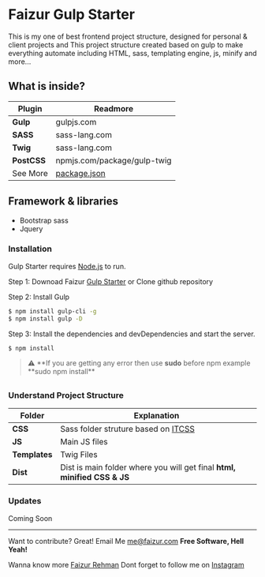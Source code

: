[logo]: https://github.com/fazurrehman/faizur-gulp-starter/blob/master/dist/img/faizur-gulp-starter.png "faizur-gulp-starter"

# Faizur Gulp Starter

This is my one of best frontend project structure, designed for personal & client projects and This project structure created based on gulp to make everything automate including HTML, sass, templating engine, js, minify and more...

## What is inside?

| Plugin      | Readmore                                                                                    |
| ----------- | ------------------------------------------------------------------------------------------- |
| **Gulp**    | gulpjs.com                                                                                  |
| **SASS**    | sass-lang.com                                                                               |
| **Twig**    | sass-lang.com                                                                               |
| **PostCSS** | npmjs.com/package/gulp-twig                                                                 |
| See More    | [package.json](https://github.com/fazurrehman/faizur-gulp-starter/blob/master/package.json) |

## Framework & libraries

- Bootstrap sass
- Jquery

### Installation

Gulp Starter requires [Node.js](https://nodejs.org/) to run.

Step 1: Downoad Faizur [Gulp Starter](https://github.com/fazurrehman/faizur-gulp-starter) or Clone github repository

Step 2: Install Gulp

```sh
$ npm install gulp-cli -g
$ npm install gulp -D
```

Step 3: Install the dependencies and devDependencies and start the server.

```sh
$ npm install
```

> :warning: **If you are getting any error then use **sudo** before npm example **sudo npm install\*\*

##

### Understand Project Structure

| Folder        | Explanation                                                                                                    |
| ------------- | -------------------------------------------------------------------------------------------------------------- |
| **CSS**       | Sass folder struture based on [ITCSS](https://www.xfive.co/blog/itcss-scalable-maintainable-css-architecture/) |
| **JS**        | Main JS files                                                                                                  |
| **Templates** | Twig Files                                                                                                     |
| **Dist**      | Dist is main folder where you will get final **html, minified CSS & JS**                                       |

### Updates

Coming Soon

---

Want to contribute? Great! Email Me [me@faizur.com](mailto:me@faizur.com)
**Free Software, Hell Yeah!**

Wanna know more [Faizur Rehman](https://faizur.com/)
Dont forget to follow me on [Instagram](https://www.instagram.com/fazurrehman/)
